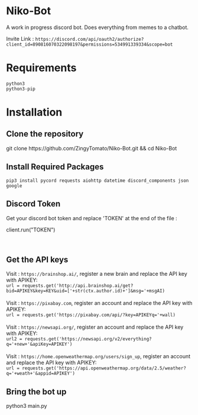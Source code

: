 # Niko-Bot
A work in progress discord bot. Does everything from memes to a chatbot.

Invite Link : `https://discord.com/api/oauth2/authorize?client_id=890816070322098197&permissions=534991339334&scope=bot`

# Requirements
`python3`
<br>
`python3-pip`

# Installation
<h2>Clone the repository</h2>
git clone https://github.com/ZingyTomato/Niko-Bot.git && cd Niko-Bot
<br>
<h2>Install Required Packages</h2>

`pip3 install pycord requests aiohttp datetime discord_components json google`
<br>
<h2> Discord Token </h2>

Get your discord bot token and replace 'TOKEN' at the end of the file : 

client.run("TOKEN")

<br>
<h2> Get the API keys </h2>

Visit : `https://brainshop.ai/`, register a new brain and replace the API key with APIKEY:
<br>
`url = requests.get('http://api.brainshop.ai/get?bid=APIKEY&key=KEY&uid=['+str(ctx.author.id)+']&msg='+msgAI)`
<br>
<br>
Visit : `https://pixabay.com`, register an account and replace the API key with APIKEY: 
<br>
`url = requests.get('https://pixabay.com/api/?key=APIKEYq='+wall)`
<br>
<br>
Visit : `https://newsapi.org/`, register an account and replace the API key with APIKEY:
<br>
`url2 = requests.get('https://newsapi.org/v2/everything?q='+new+'&apiKey=APIKEY')`
<br>
<br>
Visit : `https://home.openweathermap.org/users/sign_up`, register an account and replace the API key with APIKEY:
<br>
`url = requests.get('https://api.openweathermap.org/data/2.5/weather?q='+weath+'&appid=APIKEY')`
<br>

<h2> Bring the bot up </h2>
python3 main.py
